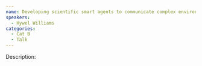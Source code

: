 ```yaml
---
name: Developing scientific smart agents to communicate complex environmental data 
speakers:
  - Hywel Williams
categories:
  - Cat B
  - Talk
---
```


Description:
